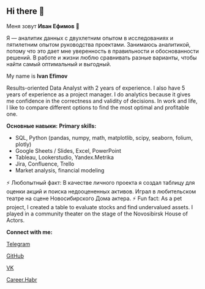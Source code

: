 ## Hi there 👋
Меня зовут **Иван Ефимов** 🙋

Я — аналитик данных с двухлетним опытом в исследованиях и пятилетним опытом руководства проектами. 
Занимаюсь аналитикой, потому что это дает мне уверенность в правильности и обоснованности решений. В работе и жизни люблю сравнивать разные варианты, чтобы найти самый оптимальный и выгодный.

My name is **Ivan Efimov**

Results-oriented Data Analyst with 2 years of experience. I also have 5 years of experience as a project manager. I do analytics because it gives me confidence in the correctness and validity of decisions. In work and life, I like to compare different options to find the most optimal and profitable one.

**Основные навыки:**
**Primary skills:**
- SQL, Python (pandas, numpy, math, matplotlib, scipy, seaborn, folium, plotly)
- Google Sheets / Slides, Excel, PowerPoint
- Tableau, Lookerstudio, Yandex.Metrika
- Jira, Confluence, Trello
- Market analysis, financial modeling 

⚡ Любопытный факт: В качестве личного проекта я создал таблицу для оценки акций и поиска недооцененных активов. Играл в любительском театре на сцене Новосибирского Дома актера.
⚡ Fun fact: As a pet project, I created a table to evaluate stocks and find undervalued assets. I played in a community theater on the stage of the Novosibirsk House of Actors.

**Connect with me:**

[Telegram](https://t.me/aned_ivan)

[GitHub](https://github.com/aned-ivan)

[VK](https://github.com/aned-ivan)

[Career.Habr](https://career.habr.com/aned-ivan)
